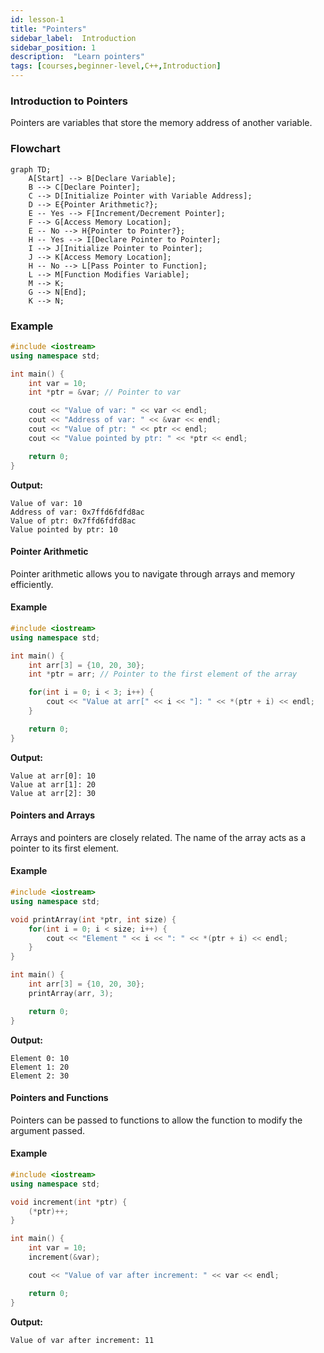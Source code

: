 ```yaml
---
id: lesson-1
title: "Pointers"
sidebar_label:  Introduction
sidebar_position: 1
description:  "Learn pointers"
tags: [courses,beginner-level,C++,Introduction]
---  
```

 

### Introduction to Pointers
Pointers are variables that store the memory address of another variable.

### Flowchart 
```mermaid
graph TD;
    A[Start] --> B[Declare Variable];
    B --> C[Declare Pointer];
    C --> D[Initialize Pointer with Variable Address];
    D --> E{Pointer Arithmetic?};
    E -- Yes --> F[Increment/Decrement Pointer];
    F --> G[Access Memory Location];
    E -- No --> H{Pointer to Pointer?};
    H -- Yes --> I[Declare Pointer to Pointer];
    I --> J[Initialize Pointer to Pointer];
    J --> K[Access Memory Location];
    H -- No --> L[Pass Pointer to Function];
    L --> M[Function Modifies Variable];
    M --> K;
    G --> N[End];
    K --> N;
```


### Example
 
```cpp
#include <iostream>
using namespace std;

int main() {
    int var = 10;
    int *ptr = &var; // Pointer to var

    cout << "Value of var: " << var << endl;
    cout << "Address of var: " << &var << endl;
    cout << "Value of ptr: " << ptr << endl;
    cout << "Value pointed by ptr: " << *ptr << endl;

    return 0;
}
```

**Output:**
```
Value of var: 10
Address of var: 0x7ffd6fdfd8ac
Value of ptr: 0x7ffd6fdfd8ac
Value pointed by ptr: 10
```

#### Pointer Arithmetic
Pointer arithmetic allows you to navigate through arrays and memory efficiently.

#### Example
```cpp
#include <iostream>
using namespace std;

int main() {
    int arr[3] = {10, 20, 30};
    int *ptr = arr; // Pointer to the first element of the array

    for(int i = 0; i < 3; i++) {
        cout << "Value at arr[" << i << "]: " << *(ptr + i) << endl;
    }

    return 0;
}
```

**Output:**
```
Value at arr[0]: 10
Value at arr[1]: 20
Value at arr[2]: 30
```

#### Pointers and Arrays
Arrays and pointers are closely related. The name of the array acts as a pointer to its first element.


#### Example
```cpp
#include <iostream>
using namespace std;

void printArray(int *ptr, int size) {
    for(int i = 0; i < size; i++) {
        cout << "Element " << i << ": " << *(ptr + i) << endl;
    }
}

int main() {
    int arr[3] = {10, 20, 30};
    printArray(arr, 3);

    return 0;
}
```

**Output:**
```
Element 0: 10
Element 1: 20
Element 2: 30
```

#### Pointers and Functions
Pointers can be passed to functions to allow the function to modify the argument passed.



#### Example
```cpp
#include <iostream>
using namespace std;

void increment(int *ptr) {
    (*ptr)++;
}

int main() {
    int var = 10;
    increment(&var);

    cout << "Value of var after increment: " << var << endl;

    return 0;
}
```

**Output:**
```
Value of var after increment: 11
```
